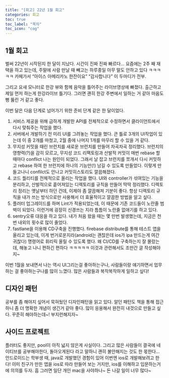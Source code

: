 ```yaml
---
title: "[회고] 22년 1월 회고"
categories: 회고
toc: true
toc_label: "목차"
toc_icon: "cog"
---
```


## 1월 회고

벌써 22년이 시작된지 한 달이 지났다. 시간이 진짜 진짜 빠르다... 요즘에는 2주 째 재택을 하고 있는데, 주말에 사람 만날 때 빼고는 하루종일 아무 말도 안하고 있다 ㅋㅋㅋㅋㅋ 카페가서 “아이스 아메리카노 한잔이요” “감사합니다” 이 두마디가 전부.

그리고 요새 모니터로 한강 뷰와 함께 음악을 틀어주는 라이브영상에 빠졌다. 출근하고 제일 먼저 하는게 한강라이브 틀기다. 그러면 괜히 한강 주변에서 일하는 거 같아 마음도 뻥 뚫린 거 같고 좋다.

이번 달은 다음 단계로 넘어가기 위한 준비 단계 같은 한 달이었다. 

1. 서비스 제공을 위해 급하게 개발한 API를 전체적으로 수정하면서 클라이언트에서 다시 맞춰주는 작업을 했다. 
2. 서버에서 개발하기 전 미리 UI를 그려놓는 작업을 했다. 큰 틀로 3개의 UI작업이 있는데 이 중 2개를 마쳤고, 2월 중에 나머지 1개를 마무리 할 수 있을 거 같다.
3. 무지성 커밋을 때린 브런치를 새로운 브런치를 만들어 차곡차곡 정리했다. 브런치의 영향력(?)을 감히 모르고, 무지성 코드 리팩토링과 산발적 커밋이 매번 rebase 할 때마다 conflict 나는 원인이 되었다. 그래서 날 잡고 브런치를 쪼개서 다시 커밋하고 rebase 하여 한 브런치에 하나의 기능만(!) 남길 수 있도록 만들었다. 이렇게 만들고나니 confilct도 안나고 커밋히스토리도 깔끔해졌다.
4. 코드 퀄리티를 전체적으로 올리는 작업을 했다. UI와 controller가 섞여있는 기능을 분리하고, 산발적으로 흩어져있는 디렉토리를 규칙을 만들어 딱딱 정리했다. 디렉토리 정리는 옛날부터 하던 건데, 이제야 좀 깔끔해져 기분이 좋다. 항상 디렉토리 규칙을 내가 쓰는 방식으로만 사용해서 더 효율적이고 깔끔한 방법을 알고 싶다. 
5. 플러터 업그레이드를 하며 Lint가 적용되었는데, 이 때문에 기존 코드들이 노란줄 범벅이 되었다. 이런거에 굉장히 신경쓰는 지라 틈틈이 노란줄 없애기를 하고 있다. 
6. sentry오류 대응을 하고 있다. 내가 처음 왔을 때는 몇 만번 발생했는데, 지금은 천 번 내외의 횟수로 많이 줄었다.
7. fastlane을 이용해 CD구축을 진행했다. firebase distribute를 통해 테스트 앱을 올리고 있는데, 이게 번거로운지라(android는 괜찮은데 ios가 ipa 만드는게 여간 귀찮다) 명령어로 휘리릭 올릴 수 있도록 했다. 왜 CI/CD를 구축하는지 잘 몰랐는데, 해놓고 나니 편하긴 편하다 ㅋㅋㅋㅋㅋ 이것과 관련해서도 조만간 글 작성해야지~

이번 1월을 보내면서 나는 역시 UI그리는걸 좋아하는구나, 사람들이랑 얘기하면서 업무하는 걸 좋아하는구나를 많이 느꼈다. 많은 사람들과 복작복작하게 일하고 싶다!

## 디자인 패턴

공부를 좀 해야지 싶어서 묵혀뒀던 디자인패턴을 읽고 있다. 알던 패턴도 책을 통해 접근하니 좀 더 명확한 개념이 생긴거 같아 좋다. 많이 응용해서 완전히 내것으로 만들고 싶다. 꾸준히 해야하는데~! 부지런해지자~

## 사이드 프로젝트

플러터도 좋지만, pool이 아직 넓지 않은게 사실이다. 그리고 많은 사람들이 결국에 네이티브를 공부해야한다, 돌아오게된다 라고 말하니 괜히 불안해지는 것도 한 몫한다... 안드로이드는 학부생 때, java로 개발했던 경험이 있어 이번엔 ios로 개발해보려고 한다! 이미 친구가 만든 앱을 ios로 따라 만들어 보는 거지만, ios를 이해하고 입문하는거에 의의를 두자. 흠 그러면 일단 개인 mac을 사야하나~ 돈 나갈 일이 너무 많다~